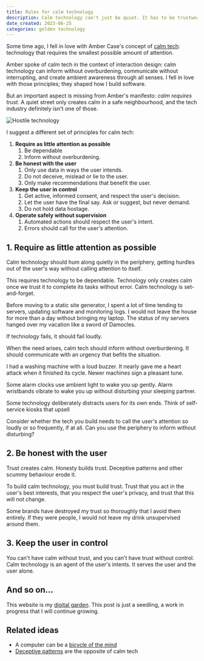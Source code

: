 ```yaml
---
title: Rules for calm technology
description: Calm technology can't just be quiet. It has to be trustworthy.
date_created: 2023-06-25
categories: golden technology
---
```


Some time ago, I fell in love with Amber Case's concept of [calm tech](https://calmtech.com/): technology that requires the smallest possible amount of attention.

Amber spoke of calm tech in the context of interaction design: calm technology can inform without overburdening, communicate without interrupting, and create ambient awareness through all senses. I fell in love with those principles; they shaped how I build software.

But an important aspect is missing from Amber's manifesto: *calm requires trust*. A quiet street only creates calm in a safe neighbourhood, and the tech industry definitely isn't one of those.

![Hostile technology](/images/illustrations/hostile-tech.png)

I suggest a different set of principles for calm tech:

1. **Require as little attention as possible**
    1. Be dependable
    2. Inform without overburdening.
2. **Be honest with the user**
    1. Only use data in ways the user intends.
    2. Do not deceive, mislead or lie to the user.
    3. Only make recommendations that benefit the user.
3. **Keep the user in control**
    1. Get active, informed consent, and respect the user's decision.
    2. Let the user have the final say. Ask or suggest, but never demand.
    3. Do not hold data hostage.
4. **Operate safely without supervision**
    1. Automated actions should respect the user's intent.
    2. Errors should call for the user's attention.

## 1. Require as little attention as possible

Calm technology should hum along quietly in the periphery, getting hurdles out of the user's way without calling attention to itself.

This requires technology to be dependable. Technology only creates calm once we trust it to complete its tasks without error. Calm technology is set-and-forget.

Before moving to a static site generator, I spent a lot of time tending to servers, updating software and monitoring logs. I would not leave the house for more than a day without bringing my laptop. The status of my servers hanged over my vacation like a sword of Damocles.

If technology fails, it should fail loudly.

When the need arises, calm tech should inform without overburdening. It should communicate with an urgency that befits the situation.

I had a washing machine with a loud buzzer. It nearly gave me a heart attack when it finished its cycle. Newer machines sign a pleasant tune.

Some alarm clocks use ambient light to wake you up gently. Alarm wristbands vibrate to wake you up without disturbing your sleeping partner.

Some technology deliberately distracts users for its own ends. Think of self-service kiosks that upsell 

Consider whether the tech you build needs to call the user's attention so loudly or so frequently, if at all. Can you use the periphery to inform without disturbing?

## 2. Be honest with the user

Trust creates calm. Honesty builds trust. Deceptive patterns and other scummy behaviour erode it.

To build calm technology, you must build trust. Trust that you act in the user's best interests, that you respect the user's privacy, and trust that this will not change.

Some brands have destroyed my trust so thoroughly that I avoid them entirely. If they were people, I would not leave my drink unsupervised around them.

## 3. Keep the user in control

You can't have calm without trust, and you can't have trust without control. Calm technology is an agent of the user's intents. It serves the user and the user alone.

## And so on...

This website is my [digital garden](/guides/digital-gardening). This post is just a seedling, a work in progress that I will continue growing.

## Related ideas

- A computer can be a [bicycle of the mind](https://www.youtube.com/watch?v=W5o7umYvqlw)
- [Deceptive patterns](https://www.deceptive.design/types) are the opposite of calm tech